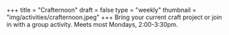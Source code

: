 +++
title = "Crafternoon"
draft = false
type = "weekly"
thumbnail = "img/activities/crafternoon.jpeg"
+++
Bring your current craft project or join in with a group activity. Meets most Mondays, 2:00-3:30pm.
